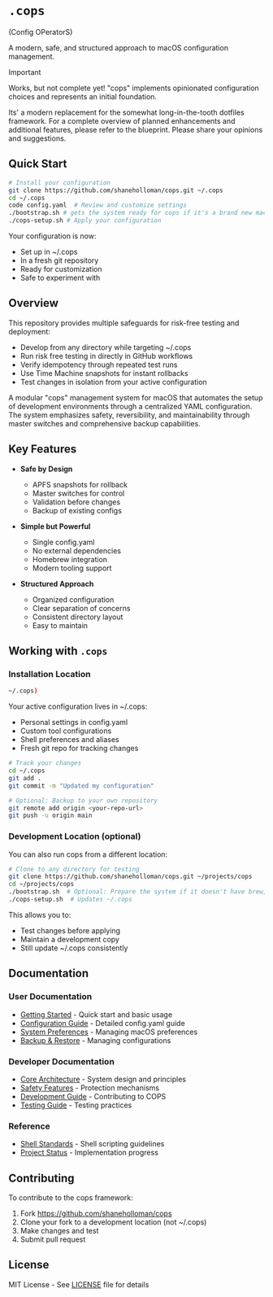 # `.cops`

(Config OPeratorS)

A modern, safe, and structured approach to macOS configuration management.

> [!IMPORTANT]
> Works, but not complete yet!
>"cops" implements opinionated configuration choices and represents an initial foundation.
>
>Its' a modern replacement for the somewhat long-in-the-tooth dotfiles framework. For a complete overview of planned enhancements and additional features, please refer to the blueprint. Please share your opinions and suggestions.

## Quick Start

```bash
# Install your configuration
git clone https://github.com/shaneholloman/cops.git ~/.cops
cd ~/.cops
code config.yaml  # Review and customize settings
./bootstrap.sh # gets the system ready for cops if it's a brand new machine - not sure yet if I'll roll this into the setup script or not...
./cops-setup.sh # Apply your configuration
```

Your configuration is now:

- Set up in ~/.cops
- In a fresh git repository
- Ready for customization
- Safe to experiment with

## Overview

This repository provides multiple safeguards for risk-free testing and deployment:

  - Develop from any directory while targeting ~/.cops
  - Run risk free testing in directly in GitHub workflows
  - Verify idempotency through repeated test runs
  - Use Time Machine snapshots for instant rollbacks
  - Test changes in isolation from your active configuration

A modular "cops" management system for macOS that automates the setup of development environments through a centralized YAML configuration. The system emphasizes safety, reversibility, and maintainability through master switches and comprehensive backup capabilities.

## Key Features

- **Safe by Design**
  - APFS snapshots for rollback
  - Master switches for control
  - Validation before changes
  - Backup of existing configs

- **Simple but Powerful**
  - Single config.yaml
  - No external dependencies
  - Homebrew integration
  - Modern tooling support

- **Structured Approach**
  - Organized configuration
  - Clear separation of concerns
  - Consistent directory layout
  - Easy to maintain

## Working with `.cops`

### Installation Location

```sh
~/.cops)
```

Your active configuration lives in ~/.cops:

- Personal settings in config.yaml
- Custom tool configurations
- Shell preferences and aliases
- Fresh git repo for tracking changes

```bash
# Track your changes
cd ~/.cops
git add .
git commit -m "Updated my configuration"

# Optional: Backup to your own repository
git remote add origin <your-repo-url>
git push -u origin main
```

### Development Location (optional)

You can also run cops from a different location:

```bash
# Clone to any directory for testing
git clone https://github.com/shaneholloman/cops.git ~/projects/cops
cd ~/projects/cops
./bootstrap.sh  # Optional: Prepare the system if it doesn't have brew, yt and gettext yet
./cops-setup.sh  # Updates ~/.cops
```

This allows you to:

- Test changes before applying
- Maintain a development copy
- Still update ~/.cops consistently

## Documentation

### User Documentation

- [Getting Started](./docs/user/getting-started.md) - Quick start and basic usage
- [Configuration Guide](./docs/user/configuration.md) - Detailed config.yaml guide
- [System Preferences](./docs/user/preferences.md) - Managing macOS preferences
- [Backup & Restore](./docs/user/backup-restore.md) - Managing configurations

### Developer Documentation

- [Core Architecture](./docs/dev/architecture/core-concepts.md) - System design and principles
- [Safety Features](./docs/dev/architecture/safety-features.md) - Protection mechanisms
- [Development Guide](./docs/dev/development.md) - Contributing to COPS
- [Testing Guide](./docs/dev/guides/testing.md) - Testing practices

### Reference

- [Shell Standards](./docs/reference/shell-standards.md) - Shell scripting guidelines
- [Project Status](./docs/reference/project-status.md) - Implementation progress

## Contributing

To contribute to the cops framework:

1. Fork <https://github.com/shaneholloman/cops>
2. Clone your fork to a development location (not ~/.cops)
3. Make changes and test
4. Submit pull request

## License

MIT License - See [LICENSE](./LICENSE) file for details
